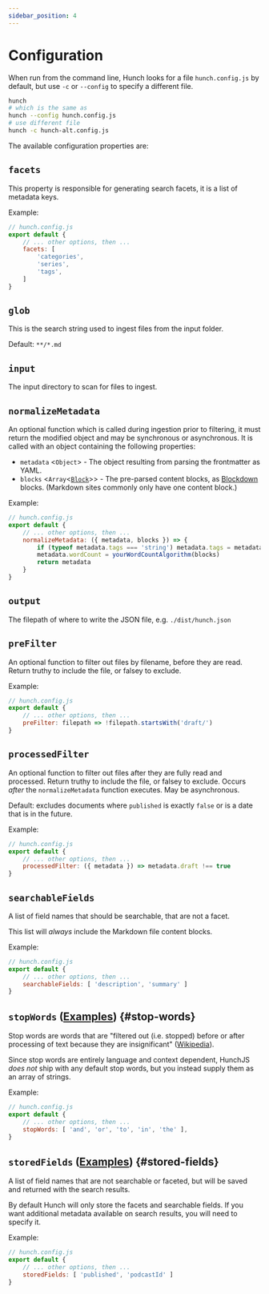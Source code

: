 ```yaml
---
sidebar_position: 4
---
```


# Configuration

When run from the command line, Hunch looks for a file `hunch.config.js` by default, but use `-c` or `--config` to specify a different file.

```bash
hunch
# which is the same as
hunch --config hunch.config.js
# use different file
hunch -c hunch-alt.config.js
```

The available configuration properties are:

## `facets`

This property is responsible for generating search facets, it is a list of metadata keys.

Example:

```js
// hunch.config.js
export default {
	// ... other options, then ...
	facets: [
		'categories',
		'series',
		'tags',
	]
}
```

## `glob`

This is the search string used to ingest files from the input folder.

Default: `**/*.md`

## `input`

The input directory to scan for files to ingest.

## `normalizeMetadata`

An optional function which is called during ingestion prior to filtering, it must return the modified object and may be synchronous or asynchronous. It is called with an object containing the following properties:

* `metadata` <`Object`> - The object resulting from parsing the frontmatter as YAML.
* `blocks` <`Array`<[`Block`](https://github.com/saibotsivad/blockdown#blocks-arrayobject)>> - The pre-parsed content blocks, as [Blockdown](https://github.com/saibotsivad/blockdown) blocks. (Markdown sites commonly only have one content block.)

Example:

```js
// hunch.config.js
export default {
	// ... other options, then ...
	normalizeMetadata: ({ metadata, blocks }) => {
		if (typeof metadata.tags === 'string') metadata.tags = metadata.tags.split(';')
		metadata.wordCount = yourWordCountAlgorithm(blocks)
		return metadata
	}
}
```

## `output`

The filepath of where to write the JSON file, e.g. `./dist/hunch.json`

## `preFilter`

An optional function to filter out files by filename, before they are read. Return truthy to include the file, or falsey to exclude.

Example:

```js
// hunch.config.js
export default {
	// ... other options, then ...
	preFilter: filepath => !filepath.startsWith('draft/')
}
```

## `processedFilter`

An optional function to filter out files after they are fully read and processed. Return truthy to include the file, or falsey to exclude. Occurs *after* the `normalizeMetadata` function executes. May be asynchronous.

Default: excludes documents where `published` is exactly `false` or is a date that is in the future.

Example:

```js
// hunch.config.js
export default {
	// ... other options, then ...
	processedFilter: ({ metadata }) => metadata.draft !== true
}
```

## `searchableFields`

A list of field names that should be searchable, that are not a facet.

This list will *always* include the Markdown file content blocks.

Example:

```js
// hunch.config.js
export default {
	// ... other options, then ...
	searchableFields: [ 'description', 'summary' ]
}
```

## `stopWords` ([Examples](https://github.com/tobiaslabs/hunch/blob/main/test/feature/stop-words)) {#stop-words}

Stop words are words that are "filtered out (i.e. stopped) before or after processing of text because they are insignificant" ([Wikipedia](https://en.wikipedia.org/wiki/Stop_word)).

Since stop words are entirely language and context dependent, HunchJS *does not* ship with any default stop words, but you instead supply them as an array of strings.

Example:

```js
// hunch.config.js
export default {
	// ... other options, then ...
	stopWords: [ 'and', 'or', 'to', 'in', 'the' ],
}
```

## `storedFields` ([Examples](https://github.com/tobiaslabs/hunch/blob/main/test/feature/stored-fields)) {#stored-fields}

A list of field names that are not searchable or faceted, but will be saved and returned with the search results.

By default Hunch will only store the facets and searchable fields. If you want additional metadata available on search results, you will need to specify it.

Example:

```js
// hunch.config.js
export default {
	// ... other options, then ...
	storedFields: [ 'published', 'podcastId' ]
}
```
